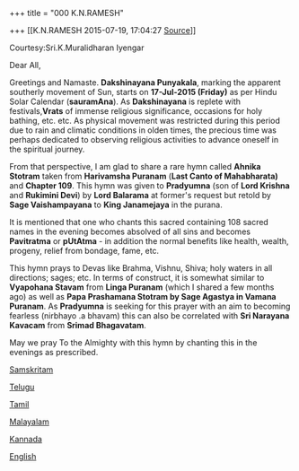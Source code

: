 +++
title = "000 K.N.RAMESH"

+++
[[K.N.RAMESH	2015-07-19, 17:04:27 [Source](https://groups.google.com/g/samskrita/c/kXTBvghTPjk)]]



Courtesy:Sri.K.Muralidharan Iyengar

  

Dear All,

  

Greetings and Namaste. **Dakshinayana Punyakala**, marking the apparent southerly movement of Sun, starts on **17-Jul-2015 (Friday)** as per Hindu Solar Calendar (**sauramAna**). As **Dakshinayana** is replete with festivals,**Vrats** of immense religious significance, occasions for holy bathing, etc. etc. As physical movement was restricted during this period due to rain and climatic conditions in olden times, the precious time was perhaps dedicated to observing religious activities to advance oneself in the spiritual journey.

  

From that perspective, I am glad to share a rare hymn called **Ahnika Stotram** taken from **Harivamsha Puranam** (**Last Canto of Mahabharata)** and **Chapter 109**. This hymn was given to **Pradyumna** (son of **Lord Krishna** and **Rukimini Devi**) by **Lord Balarama** at former's request but retold by **Sage Vaishampayana** to **King Janamejaya** in the purana.

  

It is mentioned that one who chants this sacred containing 108 sacred names in the evening becomes absolved of all sins and becomes **Pavitratma** or **pUtAtma** - in addition the normal benefits like health, wealth, progeny, relief from bondage, fame, etc.

  

This hymn prays to Devas like Brahma, Vishnu, Shiva; holy waters in all directions; sages; etc. In terms of construct, it is somewhat similar to **Vyapohana Stavam** from **Linga Puranam** (which I shared a few months ago) as well as **Papa Prashamana Stotram by Sage Agastya in Vamana Puranam**. As **Pradyumna** is seeking for this prayer with an aim to becoming fearless (nirbhayo .a bhavam) this can also be correlated with **Sri Narayana Kavacam** from **Srimad Bhagavatam**.

  

May we pray To the Almighty with this hymn by chanting this in the evenings as prescribed.

  

[Samskritam](https://drive.google.com/file/d/0ByHsyol17T5XWVpBMFhtMERfYi1oVjNueFdCblBBRm1wSVZz/view?usp=sharing)  

[Telugu](https://drive.google.com/file/d/0ByHsyol17T5XbnN4akJ0cE5zTXJvd1ktanN6aGZoQ1NkSFRn/view?usp=sharing)  

[Tamil](https://drive.google.com/file/d/0ByHsyol17T5XWDVWY19Na1NMSGNxd2hQSDl0WGs1eVBFX2Vn/view?usp=sharing)  

[Malayalam](https://drive.google.com/file/d/0ByHsyol17T5XaUtadG5MNnNDTEFiVDJvOWR1MnEyQjlyd24w/view?usp=sharing)  

[Kannada](https://drive.google.com/file/d/0ByHsyol17T5XS0RFNEk3Ym5DbjFpM0N0TXZwR0ZpOGU3NXo4/view?usp=sharing)  

[English](https://drive.google.com/file/d/0ByHsyol17T5XM1JMSFJxZ01yaUU5OHJ5SUhJaUVVTGFsQ1dn/view?usp=sharing)  

